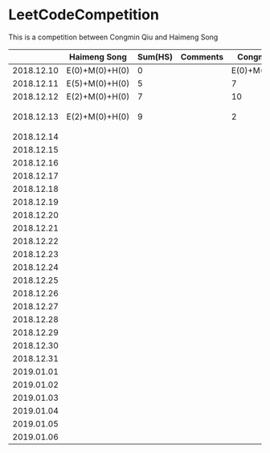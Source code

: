 # LeetCodeCompetition
This is a competition between Congmin Qiu and Haimeng Song


|            | Haimeng Song   | Sum(HS) | Comments | Congmin Qiu    | Sum(CQ) | Comments      |
| ---------- | -------------- | ------- | -------- | -------------- | ------- | ------------- |
| 2018.12.10 | E(0)+M(0)+H(0) | 0       |          | E(0)+M(0)+H(0) | 0       |               |
| 2018.12.11 | E(5)+M(0)+H(0) | 5       |          | 7              | 7       |               |
| 2018.12.12 | E(2)+M(0)+H(0) | 7       |          | 10             | 17      | Well Done!    |
| 2018.12.13 | E(2)+M(0)+H(0) | 9       |          | 2              | 19      | LinkedIn 跪了 |
| 2018.12.14 |                |         |          |                |         |               |
| 2018.12.15 |                |         |          |                |         |               |
| 2018.12.16 |                |         |          |                |         |               |
| 2018.12.17 |                |         |          |                |         |               |
| 2018.12.18 |                |         |          |                |         |               |
| 2018.12.19 |                |         |          |                |         |               |
| 2018.12.20 |                |         |          |                |         |               |
| 2018.12.21 |                |         |          |                |         |               |
| 2018.12.22 |                |         |          |                |         |               |
| 2018.12.23 |                |         |          |                |         |               |
| 2018.12.24 |                |         |          |                |         |               |
| 2018.12.25 |                |         |          |                |         |               |
| 2018.12.26 |                |         |          |                |         |               |
| 2018.12.27 |                |         |          |                |         |               |
| 2018.12.28 |                |         |          |                |         |               |
| 2018.12.29 |                |         |          |                |         |               |
| 2018.12.30 |                |         |          |                |         |               |
| 2018.12.31 |                |         |          |                |         |               |
| 2019.01.01 |                |         |          |                |         |               |
| 2019.01.02 |                |         |          |                |         |               |
| 2019.01.03 |                |         |          |                |         |               |
| 2019.01.04 |                |         |          |                |         |               |
| 2019.01.05 |                |         |          |                |         |               |
| 2019.01.06 |                |         |          |                |         |               |
